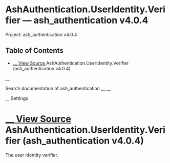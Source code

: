 # AshAuthentication.UserIdentity.Verifier — ash_authentication v4.0.4

Project: ash_authentication v4.0.4

## Table of Contents

- [ __ View Source ](external_link) AshAuthentication.UserIdentity.Verifier (ash_authentication v4.0.4)

__

Search documentation of ash_authentication __ __

__ Settings

#  [ __ View Source ](external_link) AshAuthentication.UserIdentity.Verifier (ash_authentication v4.0.4)

The user identity verifier.
